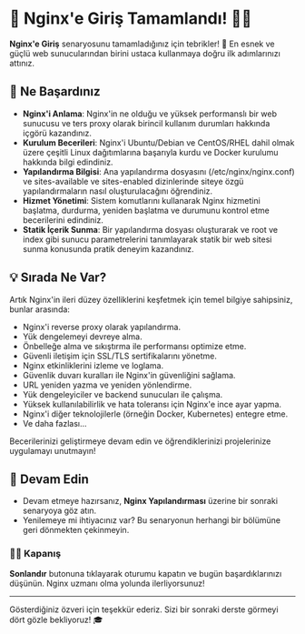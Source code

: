 # 🎉 Nginx'e Giriş Tamamlandı! 👏🏻

**Nginx'e Giriş** senaryosunu tamamladığınız için tebrikler! 🚀 En esnek ve güçlü web sunucularından birini ustaca kullanmaya doğru ilk adımlarınızı attınız.

## 🌟 Ne Başardınız

- **Nginx'i Anlama**: Nginx'in ne olduğu ve yüksek performanslı bir web sunucusu ve ters proxy olarak birincil kullanım durumları hakkında içgörü kazandınız.
- **Kurulum Becerileri**: Nginx'i Ubuntu/Debian ve CentOS/RHEL dahil olmak üzere çeşitli Linux dağıtımlarına başarıyla kurdu ve Docker kurulumu hakkında bilgi edindiniz.
- **Yapılandırma Bilgisi**: Ana yapılandırma dosyasını (/etc/nginx/nginx.conf) ve sites-available ve sites-enabled dizinlerinde siteye özgü yapılandırmaların nasıl oluşturulacağını öğrendiniz.
- **Hizmet Yönetimi**: Sistem komutlarını kullanarak Nginx hizmetini başlatma, durdurma, yeniden başlatma ve durumunu kontrol etme becerilerini edindiniz.
- **Statik İçerik Sunma**: Bir yapılandırma dosyası oluşturarak ve root ve index gibi sunucu parametrelerini tanımlayarak statik bir web sitesi sunma konusunda pratik deneyim kazandınız.

## 💡 Sırada Ne Var?

Artık Nginx'in ileri düzey özelliklerini keşfetmek için temel bilgiye sahipsiniz, bunlar arasında:

- Nginx'i reverse proxy olarak yapılandırma.
- Yük dengelemeyi devreye alma.
- Önbelleğe alma ve sıkıştırma ile performansı optimize etme.
- Güvenli iletişim için SSL/TLS sertifikalarını yönetme.
- Nginx etkinliklerini izleme ve loglama.
- Güvenlik duvarı kuralları ile Nginx'in güvenliğini sağlama.
- URL yeniden yazma ve yeniden yönlendirme.
- Yük dengeleyiciler ve backend sunucuları ile çalışma.
- Yüksek kullanılabilirlik ve hata toleransı için Nginx'e ince ayar yapma.
- Nginx'i diğer teknolojilerle (örneğin Docker, Kubernetes) entegre etme.
- Ve daha fazlası...

Becerilerinizi geliştirmeye devam edin ve öğrendiklerinizi projelerinize uygulamayı unutmayın!

## 🚀 Devam Edin

- Devam etmeye hazırsanız, **Nginx Yapılandırması** üzerine bir sonraki senaryoya göz atın.
- Yenilemeye mi ihtiyacınız var? Bu senaryonun herhangi bir bölümüne geri dönmekten çekinmeyin.

### 👏🏻 Kapanış

**Sonlandır** butonuna tıklayarak oturumu kapatın ve bugün başardıklarınızı düşünün. Nginx uzmanı olma yolunda ilerliyorsunuz!

---

Gösterdiğiniz özveri için teşekkür ederiz. Sizi bir sonraki derste görmeyi dört gözle bekliyoruz! 🎓